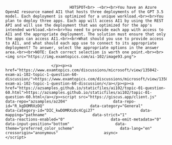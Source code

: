 <p class="card-text">
							
								HOTSPOT<br> -<br><br>You have an Azure OpenAI resource named AI1 that hosts three deployments of the GPT 3.5 model. Each deployment is optimized for a unique workload.<br><br>You plan to deploy three apps. Each app will access AI1 by using the REST API and will use the deployment that was optimized for the app's intended workload.<br><br>You need to provide each app with access to AI1 and the appropriate deployment. The solution must ensure that only the apps can access AI1.<br><br>What should you use to provide access to AI1, and what should each app use to connect to its appropriate deployment? To answer, select the appropriate options in the answer area.<br><br>NOTE: Each correct selection is worth one point.<br><br><img src="https://img.examtopics.com/ai-102/image93.png">
							
						</p><p><a href="https://www.examtopics.com/discussions/microsoft/view/135042-exam-ai-102-topic-1-question-60-discussion/">https://www.examtopics.com/discussions/microsoft/view/135042-exam-ai-102-topic-1-question-60-discussion/</a></p><p><a href="https://azsamples.github.io/staticfiles/ai102/topic-01-question-60.html">https://azsamples.github.io/staticfiles/ai102/topic-01-question-60.html</a></p><script src="https://giscus.app/client.js"                    data-repo="azsamples/az204"                    data-repo-id="R_kgDOMRXzDQ"                    data-category="General"                    data-category-id="DIC_kwDOMRXzDc4Cgi27"                    data-mapping="pathname"                    data-strict="1"                    data-reactions-enabled="0"                    data-emit-metadata="0"                    data-input-position="bottom"                    data-theme="preferred_color_scheme"                    data-lang="en"                    crossorigin="anonymous"                    async>                    </script>